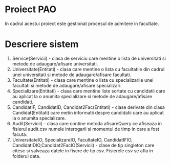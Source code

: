 # Proiect PAO
In cadrul acestui proiect este gestionat procesul de admitere in facultate.
# Descriere sistem
1. Service(Servicii) - clasa de serviciu care mentine o lista de universitati si metode de adaugare/afisare universitati.
2. Universitate(Entitati) - clasa care mentine o lista cu facultatile din cadrul unei universitati si metode de adaugare/afisare facultati.
3. Facultate(Entitati) - clasa care mentine o lista cu specializarile unei facultati si metode de adaugare/afisare specializari.
4. Specializare(Entitati) - clasa care mentine liste sortate cu candidatii care au aplicat la o anumita specializare si metode de adaugare/afisare candidati.
5. CandidatIF, CandidatID, Candidat2Fac(Entitati) - clase derivate din clasa Candidat(Entitati) care metin informatii despre candidatii care au aplicat la o anumita specializare.
6. Audit(Servicii) - clasa care contine metoda afisareQuery ce afiseaza in fisierul audit.csv numele interogarii si momentul de timp in care a fost facuta.
7. UniversitateIO, SpecializareIO, FacultateIO, CandidatIFIO, CandidatIDIO,Candidat2FacIO(Servicii) - clase de tip singleton care citesc si salveaza datele in fisere de tip csv. Fisierele csv se afla in folderul data.
